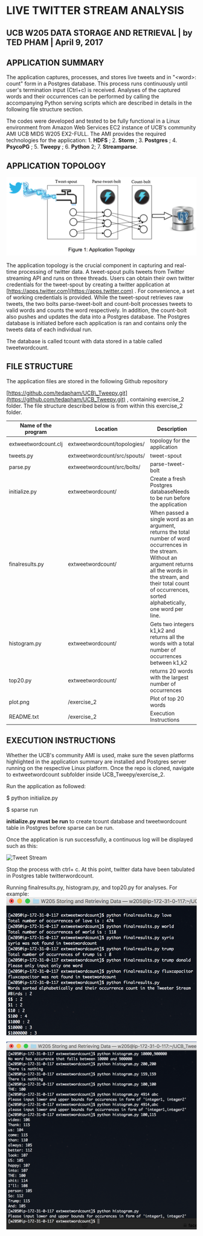 # LIVE TWITTER STREAM ANALYSIS

## UCB W205 DATA STORAGE AND RETRIEVAL | by TED PHAM | April 9, 2017

## APPLICATION SUMMARY

The application captures, processes, and stores live tweets and in &quot;&lt;word&gt;: count&quot; form in a Postgres database. This process runs continuously until user&#39;s termination input (Ctrl+c) is received. Analyses of the captured words and their occurrences can be performed by calling the accompanying Python serving scripts which are described in details in the following file structure section.

The codes were developed and tested to be fully functional in a Linux environment from Amazon Web Services EC2 instance of UCB&#39;s community AMI UCB MIDS W205 EX2-FULL. The AMI provides the required technologies for the application: 1. **HDFS** ; 2. **Storm** ; 3. **Postgres** ; 4. **PsycoPG** ; 5. **Tweepy** ; 6. **Python** 2; 7. **Streamparse**.

## APPLICATION TOPOLOGY

![Application Topology](exercise_2/screenshots/1_topology.png)

The application topology is the crucial component in capturing and real-time processing of twitter data. A tweet-spout pulls tweets from Twitter streaming API and runs on three threads. Users can obtain their own twitter credentials for the tweet-spout by creating a twitter application at [https://apps.twitter.com](https://apps.twitter.com) . For convenience, a set of working credentials is provided. While the tweet-spout retrieves raw tweets, the two bolts parse-tweet-bolt and count-bolt processes tweets to valid words and counts the word respectively. In addition, the count-bolt also pushes and updates the data into a Postgres database. The Postgres database is initiated before each application is ran and contains only the tweets data of each individual run.

The database is called tcount with data stored in a table called tweetwordcount.

## FILE STRUCTURE

The application files are stored in the following Github repository

[https://github.com/tedapham/UCB\_Tweepy.git](https://github.com/tedapham/UCB_Tweepy.git) , containing exercise\_2 folder. The file structure described below is from within this exercise\_2 folder.

| **Name of the program** | **Location** | **Description** |
| --- | --- | --- |
| extweetwordcount.clj | extweetwordcount/topologies/ | topology for the application |
| tweets.py | extweetwordcount/src/spouts/ | tweet-spout |
| parse.py | extweetwordcount/src/bolts/ | parse-tweet-bolt |
| initialize.py | extweetwordcount/ | Create a fresh Postgres databaseNeeds to be run before the application |
| finalresults.py | extweetwordcount/ | When passed a single word as an argument, returns the total number of word occurrences in the stream. Without an argument returns all the words in the stream, and their total count of occurrences, sorted alphabetically, one word per line.  |
| histogram.py | extweetwordcount/ | Gets two integers k1,k2 and returns all the words with a total number of occurrences between k1,k2 |
| top20.py | extweetwordcount/ | returns 20 words with the largest number of occurrences |
| plot.png | /exercise\_2 | Plot of top 20 words |
| README.txt | /exercise\_2 | Execution Instructions |



## EXECUTION INSTRUCTIONS

Whether the UCB&#39;s community AMI is used, make sure the seven platforms highlighted in the application summary are installed and Postgres server running on the respective Linux platform. Once the repo is cloned, navigate to extweetwordcount subfolder inside UCB\_Tweepy/exercise\_2.

Run the application as followed:

$ python initialize.py

$ sparse run

**initialize.py must be run** to create tcount database and tweetwordcount table in Postgres before sparse can be run.

Once the application is run successfully, a continuous log will be displayed such as this:

![Tweet Stream](exercise_2/screenshots/Tweetstream_logging.png)

Stop the process with ctrl+ c. At this point, twitter data have been tabulated in Postgres table twitterwordcount.

Running finalresults.py, histogram.py, and top20.py for analyses. For example:
![Final Resulsts](exercise_2/screenshots/finalresults_test_cases.png)


![Fina](exercise_2/screenshots/histograms_test_cases.png)

